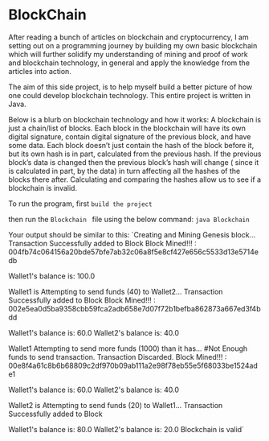 # BlockChain

After reading a bunch of articles on blockchain and cryptocurrency, I am setting out on a programming journey by building my own basic blockchain which will further solidify my understanding of mining and proof of work and blockchain technology, in general and apply the knowledge from the articles into action.

The aim of this side project, is to help myself build a better picture of how one could develop blockchain technology. This entire project is written in Java.

Below is a blurb on blockchain technology and how it works: A blockchain is just a chain/list of blocks. Each block in the blockchain will have its own digital signature, contain digital signature of the previous block, and have some data. Each block doesn’t just contain the hash of the block before it, but its own hash is in part, calculated from the previous hash. If the previous block’s data is changed then the previous block’s hash will change ( since it is calculated in part, by the data) in turn affecting all the hashes of the blocks there after. Calculating and comparing the hashes allow us to see if a blockchain is invalid.


To run the program, first 
  `build the project`

then run the `Blockchain ` file using the below command:
  `java Blockchain`

Your output should be similar to this:
`Creating and Mining Genesis block... 
Transaction Successfully added to Block
Block Mined!!! : 004fb74c064156a20bde57bfe7ab32c06a8f5e8cf427e656c5533d13e5714edb

Wallet1's balance is: 100.0

Wallet1 is Attempting to send funds (40) to Wallet2...
Transaction Successfully added to Block
Block Mined!!! : 002e5ea0d5ba9358cbb59fca2adb658e7d07f72b1befba862873a667ed3f4bdd

Wallet1's balance is: 60.0
Wallet2's balance is: 40.0

Wallet1 Attempting to send more funds (1000) than it has...
#Not Enough funds to send transaction. Transaction Discarded.
Block Mined!!! : 00e8f4a61c8b6b68809c2df970b09ab111a2e98f78eb55e5f68033be1524ade1

Wallet1's balance is: 60.0
Wallet2's balance is: 40.0

Wallet2 is Attempting to send funds (20) to Wallet1...
Transaction Successfully added to Block

Wallet1's balance is: 80.0
Wallet2's balance is: 20.0
Blockchain is valid`
